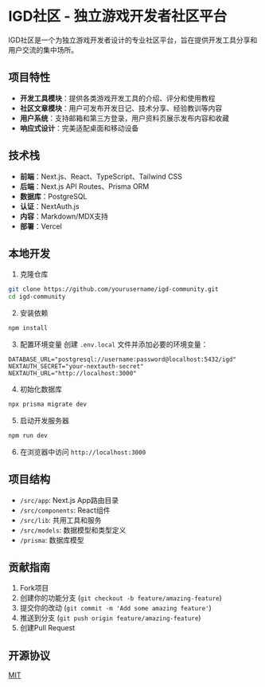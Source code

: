# IGD社区 - 独立游戏开发者社区平台

IGD社区是一个为独立游戏开发者设计的专业社区平台，旨在提供开发工具分享和用户交流的集中场所。

## 项目特性

- **开发工具模块**：提供各类游戏开发工具的介绍、评分和使用教程
- **社区文章模块**：用户可发布开发日记、技术分享、经验教训等内容
- **用户系统**：支持邮箱和第三方登录，用户资料页展示发布内容和收藏
- **响应式设计**：完美适配桌面和移动设备

## 技术栈

- **前端**：Next.js、React、TypeScript、Tailwind CSS
- **后端**：Next.js API Routes、Prisma ORM
- **数据库**：PostgreSQL
- **认证**：NextAuth.js
- **内容**：Markdown/MDX支持
- **部署**：Vercel

## 本地开发

1. 克隆仓库
```bash
git clone https://github.com/yourusername/igd-community.git
cd igd-community
```

2. 安装依赖
```bash
npm install
```

3. 配置环境变量
创建 `.env.local` 文件并添加必要的环境变量：
```
DATABASE_URL="postgresql://username:password@localhost:5432/igd"
NEXTAUTH_SECRET="your-nextauth-secret"
NEXTAUTH_URL="http://localhost:3000"
```

4. 初始化数据库
```bash
npx prisma migrate dev
```

5. 启动开发服务器
```bash
npm run dev
```

6. 在浏览器中访问 `http://localhost:3000`

## 项目结构

- `/src/app`: Next.js App路由目录
- `/src/components`: React组件
- `/src/lib`: 共用工具和服务
- `/src/models`: 数据模型和类型定义
- `/prisma`: 数据库模型

## 贡献指南

1. Fork项目
2. 创建你的功能分支 (`git checkout -b feature/amazing-feature`)
3. 提交你的改动 (`git commit -m 'Add some amazing feature'`)
4. 推送到分支 (`git push origin feature/amazing-feature`)
5. 创建Pull Request

## 开源协议

[MIT](LICENSE) 